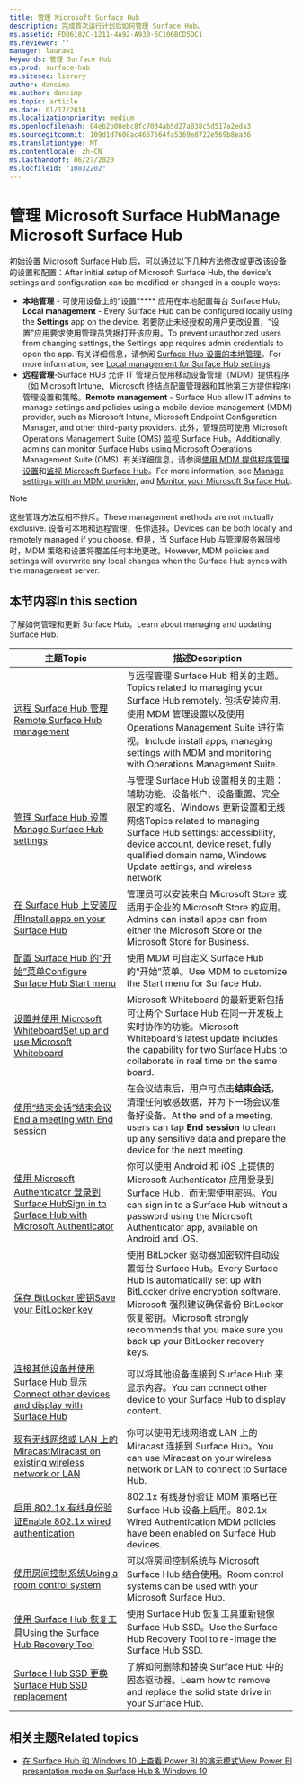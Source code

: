 ```yaml
---
title: 管理 Microsoft Surface Hub
description: 完成首次运行计划后如何管理 Surface Hub。
ms.assetid: FDB6182C-1211-4A92-A930-6C106BCD5DC1
ms.reviewer: ''
manager: laurawi
keywords: 管理 Surface Hub
ms.prod: surface-hub
ms.sitesec: library
author: dansimp
ms.author: dansimp
ms.topic: article
ms.date: 01/17/2018
ms.localizationpriority: medium
ms.openlocfilehash: 04eb2b08ebc8fc7034ab5d27a038c5d517a2eda3
ms.sourcegitcommit: 109d1d7608ac4667564fa5369e8722e569b8ea36
ms.translationtype: MT
ms.contentlocale: zh-CN
ms.lasthandoff: 06/27/2020
ms.locfileid: "10832202"
---
```

# <span data-ttu-id="9b472-104">管理 Microsoft Surface Hub</span><span class="sxs-lookup"><span data-stu-id="9b472-104">Manage Microsoft Surface Hub</span></span>

<span data-ttu-id="9b472-105">初始设置 Microsoft Surface Hub 后，可以通过以下几种方法修改或更改该设备的设置和配置：</span><span class="sxs-lookup"><span data-stu-id="9b472-105">After initial setup of Microsoft Surface Hub, the device’s settings and configuration can be modified or changed in a couple ways:</span></span>

- <span data-ttu-id="9b472-106">**本地管理** - 可使用设备上的“设置”\*\*\*\* 应用在本地配置每台 Surface Hub。</span><span class="sxs-lookup"><span data-stu-id="9b472-106">**Local management** - Every Surface Hub can be configured locally using the **Settings** app on the device.</span></span> <span data-ttu-id="9b472-107">若要防止未经授权的用户更改设置，“设置”应用要求使用管理员凭据打开该应用。</span><span class="sxs-lookup"><span data-stu-id="9b472-107">To prevent unauthorized users from changing settings, the Settings app requires admin credentials to open the app.</span></span> <span data-ttu-id="9b472-108">有关详细信息，请参阅 [Surface Hub 设置的本地管理](local-management-surface-hub-settings.md)。</span><span class="sxs-lookup"><span data-stu-id="9b472-108">For more information, see [Local management for Surface Hub settings](local-management-surface-hub-settings.md).</span></span>
- <span data-ttu-id="9b472-109">**远程管理**-Surface HUB 允许 IT 管理员使用移动设备管理（MDM）提供程序（如 Microsoft Intune、Microsoft 终结点配置管理器和其他第三方提供程序）管理设置和策略。</span><span class="sxs-lookup"><span data-stu-id="9b472-109">**Remote management** - Surface Hub allow IT admins to manage settings and policies using a mobile device management (MDM) provider, such as Microsoft Intune, Microsoft Endpoint Configuration Manager, and other third-party providers.</span></span> <span data-ttu-id="9b472-110">此外，管理员可使用 Microsoft Operations Management Suite (OMS) 监视 Surface Hub。</span><span class="sxs-lookup"><span data-stu-id="9b472-110">Additionally, admins can monitor Surface Hubs using Microsoft Operations Management Suite (OMS).</span></span> <span data-ttu-id="9b472-111">有关详细信息，请参阅[使用 MDM 提供程序管理设置](manage-settings-with-mdm-for-surface-hub.md)和[监视 Microsoft Surface Hub](monitor-surface-hub.md)。</span><span class="sxs-lookup"><span data-stu-id="9b472-111">For more information, see [Manage settings with an MDM provider](manage-settings-with-mdm-for-surface-hub.md), and [Monitor your Microsoft Surface Hub](monitor-surface-hub.md).</span></span> 

> [!NOTE]
> <span data-ttu-id="9b472-112">这些管理方法互相不排斥。</span><span class="sxs-lookup"><span data-stu-id="9b472-112">These management methods are not mutually exclusive.</span></span> <span data-ttu-id="9b472-113">设备可本地和远程管理，任你选择。</span><span class="sxs-lookup"><span data-stu-id="9b472-113">Devices can be both locally and remotely managed if you choose.</span></span> <span data-ttu-id="9b472-114">但是，当 Surface Hub 与管理服务器同步时，MDM 策略和设置将覆盖任何本地更改。</span><span class="sxs-lookup"><span data-stu-id="9b472-114">However, MDM policies and settings will overwrite any local changes when the Surface Hub syncs with the management server.</span></span> 

## <span data-ttu-id="9b472-115">本节内容</span><span class="sxs-lookup"><span data-stu-id="9b472-115">In this section</span></span>

<span data-ttu-id="9b472-116">了解如何管理和更新 Surface Hub。</span><span class="sxs-lookup"><span data-stu-id="9b472-116">Learn about managing and updating Surface Hub.</span></span>

| <span data-ttu-id="9b472-117">主题</span><span class="sxs-lookup"><span data-stu-id="9b472-117">Topic</span></span> | <span data-ttu-id="9b472-118">描述</span><span class="sxs-lookup"><span data-stu-id="9b472-118">Description</span></span> |
| ----- | ----------- |
| [<span data-ttu-id="9b472-119">远程 Surface Hub 管理</span><span class="sxs-lookup"><span data-stu-id="9b472-119">Remote Surface Hub management</span></span>](remote-surface-hub-management.md) |<span data-ttu-id="9b472-120">与远程管理 Surface Hub 相关的主题。</span><span class="sxs-lookup"><span data-stu-id="9b472-120">Topics related to managing your Surface Hub remotely.</span></span> <span data-ttu-id="9b472-121">包括安装应用、使用 MDM 管理设置以及使用 Operations Management Suite 进行监视。</span><span class="sxs-lookup"><span data-stu-id="9b472-121">Include install apps, managing settings with MDM and monitoring with Operations Management Suite.</span></span> |
| [<span data-ttu-id="9b472-122">管理 Surface Hub 设置</span><span class="sxs-lookup"><span data-stu-id="9b472-122">Manage Surface Hub settings</span></span>](manage-surface-hub-settings.md) |<span data-ttu-id="9b472-123">与管理 Surface Hub 设置相关的主题：辅助功能、设备帐户、设备重置、完全限定的域名、Windows 更新设置和无线网络</span><span class="sxs-lookup"><span data-stu-id="9b472-123">Topics related to managing Surface Hub settings: accessibility, device account, device reset, fully qualified domain name, Windows Update settings, and wireless network</span></span> |
| [<span data-ttu-id="9b472-124">在 Surface Hub 上安装应用</span><span class="sxs-lookup"><span data-stu-id="9b472-124">Install apps on your Surface Hub</span></span>]( https://technet.microsoft.com/itpro/surface-hub/install-apps-on-surface-hub) | <span data-ttu-id="9b472-125">管理员可以安装来自 Microsoft Store 或适用于企业的 Microsoft Store 的应用。</span><span class="sxs-lookup"><span data-stu-id="9b472-125">Admins can install apps can from either the Microsoft Store or the Microsoft Store for Business.</span></span>|
[<span data-ttu-id="9b472-126">配置 Surface Hub 的“开始”菜单</span><span class="sxs-lookup"><span data-stu-id="9b472-126">Configure Surface Hub Start menu</span></span>](surface-hub-start-menu.md) | <span data-ttu-id="9b472-127">使用 MDM 可自定义 Surface Hub 的“开始”菜单。</span><span class="sxs-lookup"><span data-stu-id="9b472-127">Use MDM to customize the Start menu for Surface Hub.</span></span>
| [<span data-ttu-id="9b472-128">设置并使用 Microsoft Whiteboard</span><span class="sxs-lookup"><span data-stu-id="9b472-128">Set up and use Microsoft Whiteboard</span></span>](whiteboard-collaboration.md)  | <span data-ttu-id="9b472-129">Microsoft Whiteboard 的最新更新包括可让两个 Surface Hub 在同一开发板上实时协作的功能。</span><span class="sxs-lookup"><span data-stu-id="9b472-129">Microsoft Whiteboard’s latest update includes the capability for two Surface Hubs to collaborate in real time on the same board.</span></span>   |
| [<span data-ttu-id="9b472-130">使用“结束会话”结束会议</span><span class="sxs-lookup"><span data-stu-id="9b472-130">End a meeting with End session</span></span>](https://technet.microsoft.com/itpro/surface-hub/i-am-done-finishing-your-surface-hub-meeting) | <span data-ttu-id="9b472-131">在会议结束后，用户可点击**结束会话**，清理任何敏感数据，并为下一场会议准备好设备。</span><span class="sxs-lookup"><span data-stu-id="9b472-131">At the end of a meeting, users can tap **End session** to clean up any sensitive data and prepare the device for the next meeting.</span></span>|
| [<span data-ttu-id="9b472-132">使用 Microsoft Authenticator 登录到 Surface Hub</span><span class="sxs-lookup"><span data-stu-id="9b472-132">Sign in to Surface Hub with Microsoft Authenticator</span></span>](surface-hub-authenticator-app.md) | <span data-ttu-id="9b472-133">你可以使用 Android 和 iOS 上提供的 Microsoft Authenticator 应用登录到 Surface Hub，而无需使用密码。</span><span class="sxs-lookup"><span data-stu-id="9b472-133">You can sign in to a Surface Hub without a password using the Microsoft Authenticator app, available on Android and iOS.</span></span>   |
| [<span data-ttu-id="9b472-134">保存 BitLocker 密钥</span><span class="sxs-lookup"><span data-stu-id="9b472-134">Save your BitLocker key</span></span>](https://technet.microsoft.com/itpro/surface-hub/save-bitlocker-key-surface-hub) | <span data-ttu-id="9b472-135">使用 BitLocker 驱动器加密软件自动设置每台 Surface Hub。</span><span class="sxs-lookup"><span data-stu-id="9b472-135">Every Surface Hub is automatically set up with BitLocker drive encryption software.</span></span> <span data-ttu-id="9b472-136">Microsoft 强烈建议确保备份 BitLocker 恢复密钥。</span><span class="sxs-lookup"><span data-stu-id="9b472-136">Microsoft strongly recommends that you make sure you back up your BitLocker recovery keys.</span></span>|
| [<span data-ttu-id="9b472-137">连接其他设备并使用 Surface Hub 显示</span><span class="sxs-lookup"><span data-stu-id="9b472-137">Connect other devices and display with Surface Hub</span></span>](https://technet.microsoft.com/itpro/surface-hub/connect-and-display-with-surface-hub) | <span data-ttu-id="9b472-138">可以将其他设备连接到 Surface Hub 来显示内容。</span><span class="sxs-lookup"><span data-stu-id="9b472-138">You can connect other device to your Surface Hub to display content.</span></span>|
| [<span data-ttu-id="9b472-139">现有无线网络或 LAN 上的 Miracast</span><span class="sxs-lookup"><span data-stu-id="9b472-139">Miracast on existing wireless network or LAN</span></span>](miracast-over-infrastructure.md) | <span data-ttu-id="9b472-140">你可以使用无线网络或 LAN 上的 Miracast 连接到 Surface Hub。</span><span class="sxs-lookup"><span data-stu-id="9b472-140">You can use Miracast on your wireless network or LAN to connect to Surface Hub.</span></span> |
 [<span data-ttu-id="9b472-141">启用 802.1x 有线身份验证</span><span class="sxs-lookup"><span data-stu-id="9b472-141">Enable 802.1x wired authentication</span></span>](enable-8021x-wired-authentication.md) | <span data-ttu-id="9b472-142">802.1x 有线身份验证 MDM 策略已在 Surface Hub 设备上启用。</span><span class="sxs-lookup"><span data-stu-id="9b472-142">802.1x Wired Authentication MDM policies have been enabled on Surface Hub devices.</span></span> 
| [<span data-ttu-id="9b472-143">使用房间控制系统</span><span class="sxs-lookup"><span data-stu-id="9b472-143">Using a room control system</span></span>](https://technet.microsoft.com/itpro/surface-hub/use-room-control-system-with-surface-hub) | <span data-ttu-id="9b472-144">可以将房间控制系统与 Microsoft Surface Hub 结合使用。</span><span class="sxs-lookup"><span data-stu-id="9b472-144">Room control systems can be used with your Microsoft Surface Hub.</span></span>|
[<span data-ttu-id="9b472-145">使用 Surface Hub 恢复工具</span><span class="sxs-lookup"><span data-stu-id="9b472-145">Using the Surface Hub Recovery Tool</span></span>](surface-hub-recovery-tool.md) | <span data-ttu-id="9b472-146">使用 Surface Hub 恢复工具重新镜像 Surface Hub SSD。</span><span class="sxs-lookup"><span data-stu-id="9b472-146">Use the Surface Hub Recovery Tool to re-image the Surface Hub SSD.</span></span>
[<span data-ttu-id="9b472-147">Surface Hub SSD 更换</span><span class="sxs-lookup"><span data-stu-id="9b472-147">Surface Hub SSD replacement</span></span>](surface-hub-ssd-replacement.md) | <span data-ttu-id="9b472-148">了解如何删除和替换 Surface Hub 中的固态驱动器。</span><span class="sxs-lookup"><span data-stu-id="9b472-148">Learn how to remove and replace the solid state drive in your Surface Hub.</span></span>

## <span data-ttu-id="9b472-149">相关主题</span><span class="sxs-lookup"><span data-stu-id="9b472-149">Related topics</span></span>

- [<span data-ttu-id="9b472-150">在 Surface Hub 和 Windows 10 上查看 Power BI 的演示模式</span><span class="sxs-lookup"><span data-stu-id="9b472-150">View Power BI presentation mode on Surface Hub & Windows 10</span></span>](https://powerbi.microsoft.com/documentation/powerbi-mobile-win10-app-presentation-mode/)
